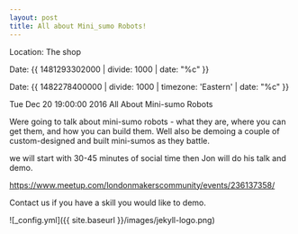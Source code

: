 ```yaml
---
layout: post
title: All about Mini_sumo Robots!
---
```


Location: The shop

Date: {{ 1481293302000 | divide: 1000 | date: "%c" }}

Date: {{ 1482278400000 | divide: 1000 | timezone: 'Eastern' | date: "%c" }}

Tue Dec 20 19:00:00 2016
All About Mini-sumo Robots

Were going to talk about mini-sumo robots - what they are, where you can get them, and how you can build them. Well also be demoing a couple of custom-designed and built mini-sumos as they battle.

we will start with 30-45 minutes of social time then Jon will do his talk and demo.

https://www.meetup.com/londonmakerscommunity/events/236137358/

Contact us if you have a skill you would like to demo.


![_config.yml]({{ site.baseurl }}/images/jekyll-logo.png)

